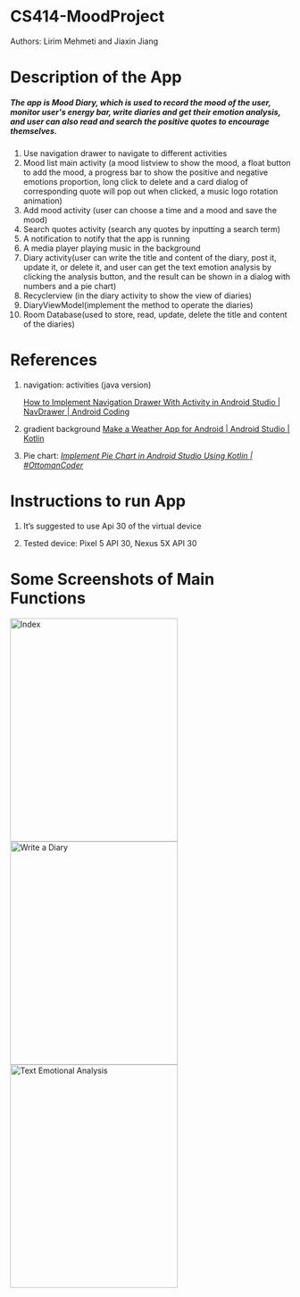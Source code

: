 # CS414-MoodProject
Authors: Lirim Mehmeti and Jiaxin Jiang
# Description of the App

##### The app is Mood Diary, which is used to record the mood of the user, monitor user's energy bar, write diaries and get their emotion analysis, and user can also read and search the positive quotes to encourage themselves.

1. Use navigation drawer to navigate to different activities
2. Mood list main activity (a mood listview to show the mood, a float button to add the mood, a progress bar to show the positive and negative emotions proportion, long click to delete and a card dialog of corresponding quote will pop out when clicked, a music logo rotation animation)
3. Add mood activity (user can choose a time and a mood and save the mood)
4. Search quotes activity (search any quotes by inputting a search term)
5. A notification to notify that the app is running
6. A media player playing music in the background
7. Diary activity(user can write the title and content of the diary, post it, update it, or delete it, and user can get the text emotion analysis by clicking the analysis button, and the result can be shown in a dialog with numbers and a pie chart)
8. Recyclerview (in the diary activity to show the view of diaries)
9. DiaryViewModel(implement the method to operate the diaries)
10. Room Database(used to store, read, update, delete the title and content of the diaries)

# References

1. navigation: activities (java version) 

   [How to Implement Navigation Drawer With Activity in Android Studio | NavDrawer | Android Coding](https://www.youtube.com/watch?v=iesMhKUtYT8&list=PLkbnctMtUcaT1he4QO6Oqfth3cRoEOQUJ&index=4&t=1427s) 

2. gradient background 
   [Make a Weather App for Android | Android Studio | Kotlin](https://www.youtube.com/watch?v=gj0g1a75Lmo&list=PLkbnctMtUcaT1he4QO6Oqfth3cRoEOQUJ&index=2&t=172s) 

3. Pie chart: [*Implement Pie Chart in Android Studio Using Kotlin | #OttomanCoder*](https://www.youtube.com/watch?v=28IKmy-HCSk)



# Instructions to run App

1. It’s suggested to use Api 30 of the virtual device 

2. Tested device: Pixel 5 API 30, Nexus 5X API 30 

# Some Screenshots of Main Functions
<img src="https://user-images.githubusercontent.com/66004742/216561998-ba06db94-628a-4c83-aa56-82d90c2d77cb.png" alt="Index" width="300" height="400"> <img src="https://user-images.githubusercontent.com/66004742/216564935-03f042bf-d340-48e3-82c7-76749dc1eaa7.png" alt="Write a Diary" width="300" height="400"> <img src="https://user-images.githubusercontent.com/66004742/216566420-dbd470aa-98ce-48af-959b-625a41eb6312.png" alt="Text Emotional Analysis" width="300" height="400">



